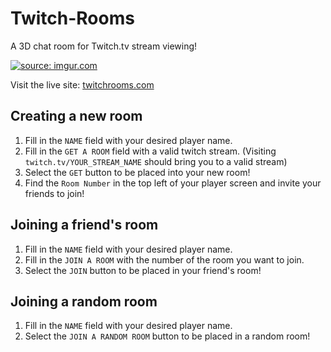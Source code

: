 # Twitch-Rooms

A 3D chat room for Twitch.tv stream viewing!

<a href="http://imgur.com/73AMMAa"><img src="http://i.imgur.com/73AMMAa.png" title="source: imgur.com" /></a>

Visit the live site: [twitchrooms.com](http://www.twitchrooms.com)

## Creating a new room

1. Fill in the `NAME` field with your desired player name.
2. Fill in the `GET A ROOM` field with a valid twitch stream.  (Visiting `twitch.tv/YOUR_STREAM_NAME` should bring you to a valid stream)
3. Select the `GET` button to be placed into your new room!
4. Find the `Room Number` in the top left of your player screen and invite your friends to join!

## Joining a friend's room

1. Fill in the `NAME` field with your desired player name.
2. Fill in the `JOIN A ROOM` with the number of the room you want to join.
3. Select the `JOIN` button to be placed in your friend's room!

## Joining a random room

1. Fill in the `NAME` field with your desired player name.
2. Select the `JOIN A RANDOM ROOM` button to be placed in a random room!

